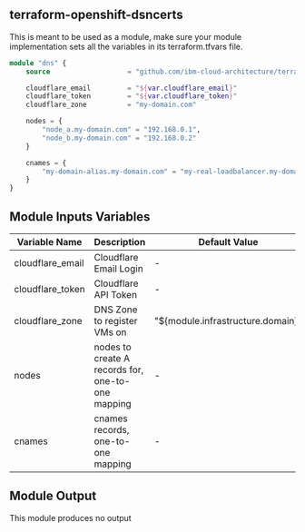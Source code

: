 ## terraform-openshift-dsncerts

This is meant to be used as a module, make sure your module implementation sets all the variables in its terraform.tfvars file.

```terraform
module "dns" {
    source                   = "github.com/ibm-cloud-architecture/terraform-dns-cloudflare.git"

    cloudflare_email         = "${var.cloudflare_email}"
    cloudflare_token         = "${var.cloudflare_token}"
    cloudflare_zone          = "my-domain.com"

    nodes = {
        "node_a.my-domain.com" = "192.168.0.1",
        "node_b.my-domain.com" = "192.168.0.2"
    }

    cnames = {
        "my-domain-alias.my-domain.com" = "my-real-loadbalancer.my-domain.com"
    }
}
```

## Module Inputs Variables

|Variable Name|Description|Default Value|Type|
|-------------|-----------|-------------|----|
|cloudflare_email|Cloudflare Email Login|-|string|
|cloudflare_token|Cloudflare API Token|-|string|
|cloudflare_zone|DNS Zone to register VMs on|"${module.infrastructure.domain}"|string|
|nodes|nodes to create A records for, one-to-one mapping|-|map|
|cnames|cnames records, one-to-one mapping|-|map|


## Module Output
This module produces no output
